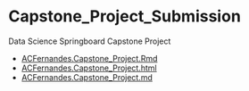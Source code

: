 # Capstone_Project_Submission

Data Science Springboard Capstone Project 

- [ACFernandes.Capstone_Project.Rmd](https://github.com/andreafernandes/Capstone_Project_Submission/blob/master/ACFernandes.Capstone_Project.Rmd)   
- [ACFernandes.Capstone_Project.html](https://github.com/andreafernandes/Capstone_Project_Submission/blob/master/ACFernandes.Capstone_Project.html)  
- [ACFernandes.Capstone_Project.md](https://github.com/andreafernandes/Capstone_Project_Submission/blob/master/ACFernandes.Capstone_Project.md)  
